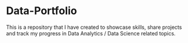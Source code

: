 # Data-Portfolio
This is a repository that I have created to showcase skills, share projects and track my progress in Data Analytics / Data Science related topics.
